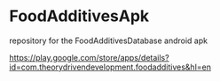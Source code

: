 # FoodAdditivesApk
repository for the FoodAdditivesDatabase android apk  
  
https://play.google.com/store/apps/details?id=com.theorydrivendevelopment.foodadditives&hl=en  
  
